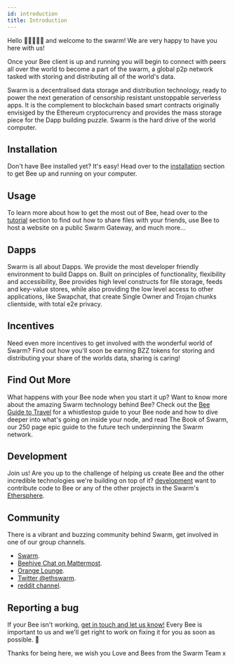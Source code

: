 ```yaml
---
id: introduction
title: Introduction
---
```


Hello 🐝🐝🐝🐝🐝 and welcome to the swarm! We are very happy to have you here with us! 

Once your Bee client is up and running you will begin to connect with peers all over the world to become a part of the swarm, a global p2p network tasked with storing and distributing all of the world's data.

Swarm is a decentralised data storage and distribution technology, ready to power the next generation of censorship resistant unstoppable serverless apps. It is the complement to blockchain based smart contracts originally envisiged by the Ethereum cryptocurrency and provides the mass storage piece for the Dapp building puzzle. Swarm is the hard drive of the world computer.

## Installation
Don't have Bee installed yet? It's easy! Head over to the [installation](/bee-docs/installation.html) section to get Bee up and running on your computer.

## Usage
To learn more about how to get the most out of Bee, head over to the [tutorial](/bee-docs/tutorial.html) section to find out how to share files with your friends, use Bee to host a website on a public Swarm Gateway, and much more...

## Dapps
Swarm is all about Dapps. We provide the most developer friendly environment to build Dapps on. Built on principles of functionality, flexibility and accessibility, Bee provides high level constructs for file storage, feeds and key-value stores, while also providing the low level access to other applications, like Swapchat, that create Single Owner and Trojan chunks clientside, with total e2e privacy.

## Incentives
Need even more incentives to get involved with the wonderful world of Swarm? Find out how you'll soon be earning BZZ tokens for storing and distributing your share of the worlds data, sharing is caring!

## Find Out More
What happens with your Bee node when you start it up? Want to know more about the amazing Swarm technology behind Bee? Check out the [Bee Guide to Travel](/bee-docs/tutorial.html) for a whistlestop guide to your Bee node and how to dive deeper into what's going on inside your node, and read The Book of Swarm, our 250 page epic guide to the future tech underpinning the Swarm network.

## Development
Join us! Are you up to the challenge of helping us create Bee and the other incredible technologies we're building on top of it? [development](/bee-docs/development.html) want to contribute code to Bee or any of the other projects in the Swarm's [Ethersphere](https://github.com/ethersphere).

## Community
There is a vibrant and buzzing community behind Swarm, get involved in one of our group channels.

- [Swarm](http://swarm.ethereum.org).
- [Beehive Chat on Mattermost](https://beehive.ethswarm.org/).
- [Orange Lounge](https://t.me/joinchat/GoVG8RHYjUpD_-bEnLC4EQ).
- [Twitter @ethswarm](https://twitter.com/ethswarm).
- [reddit channel](https://www.reddit.com/r/ethswarm/).

## Reporting a bug
If your Bee isn't working, [get in touch and let us know!](https://github.com/ethersphere/bee/issues) Every Bee is important to us and we'll get right to work on fixing it for you as soon as possible. 🐝

Thanks for being here, we wish you Love and Bees from the Swarm Team x


